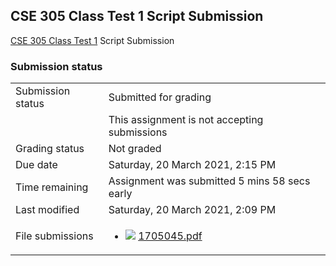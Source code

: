<h2>CSE 305 Class Test 1 Script Submission</h2><a href="..%5Cfile%5CCSE%20305%20Class%20Test%201.pdf">CSE 305 Class Test 1</a> Script Submission<br />

<h3>Submission status</h3><table>
<tbody><tr>
<td>Submission status</td>
<td>Submitted for grading</td>
</tr>
<tr>
<td></td>
<td>This assignment is not accepting submissions</td>
</tr>
<tr>
<td>Grading status</td>
<td>Not graded</td>
</tr>
<tr>
<td>Due date</td>
<td>Saturday, 20 March 2021, 2:15 PM</td>
</tr>
<tr>
<td>Time remaining</td>
<td>Assignment was submitted 5 mins 58 secs early</td>
</tr>
<tr>
<td>Last modified</td>
<td>Saturday, 20 March 2021, 2:09 PM</td>
</tr>
<tr>
<td>File submissions</td>
<td><ul><li><img src="..%5C..%5C..%5CJanuary%202018%5CCSE101%5CNews%20forum%5CCLASS%20TEST%202%20Marks%5Cfile%5Cpdf.png" /> <a href="file%5C1705045.pdf">1705045.pdf</a> 
</li></ul>

</td>
</tr>

</tbody>
</table>



